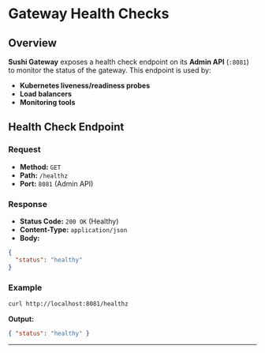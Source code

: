 # Gateway Health Checks

## Overview

**Sushi Gateway** exposes a health check endpoint on its **Admin API** (`:8081`) to monitor the status of the gateway. This endpoint is used by:

- **Kubernetes liveness/readiness probes**
- **Load balancers**
- **Monitoring tools**

## **Health Check Endpoint**

### **Request**

- **Method:** `GET`
- **Path:** `/healthz`
- **Port:** `8081` (Admin API)

### **Response**

- **Status Code:** `200 OK` (Healthy)
- **Content-Type:** `application/json`
- **Body:**

```json
{
  "status": "healthy"
}
```

### **Example**

```sh
curl http://localhost:8081/healthz
```

**Output:**

```json
{ "status": "healthy" }
```

---
